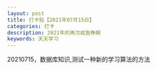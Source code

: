 ```yaml
---
layout: post
title: 打卡贴【2021年07月15日】
categories: 打卡
description: 2021年的再次咸鱼睁眼
keywords: 天天学习
---
```


> 
20210715，数据库知识,测试一种新的学习算法的方法
